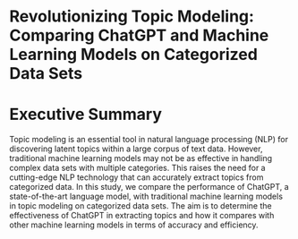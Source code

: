 # Revolutionizing Topic Modeling: Comparing ChatGPT and Machine Learning Models on Categorized Data Sets

# Executive Summary
Topic modeling is an essential tool in natural language processing (NLP) for discovering latent topics within a large corpus of text data. However,
traditional machine learning models may not be as effective in handling complex data sets with multiple categories. This raises the need for a
cutting-edge NLP technology that can accurately extract topics from categorized data. In this study, we compare the performance of ChatGPT, a
state-of-the-art language model, with traditional machine learning models in topic modeling on categorized data sets. The aim is to determine the
effectiveness of ChatGPT in extracting topics and how it compares with other machine learning models in terms of accuracy and efficiency.

